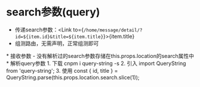 # search参数(query)
* 传递search参数：<Link to={`/home/message/detail/?id=${item.id}&title=${item.title}`}>{item.title}</Link>
* 组测路由，无需声明，正常组测即可
<Route path='/home/message/detail' component={Detail} />
* 接收参数
- 没有解析过的search参数存储在this.props.location的search属性中
* 解析query参数
1. 下载
cnpm i query-string -s
2. 引入
import QueryString from 'query-string';
3. 使用
const { id, title } = QueryString.parse(this.props.location.search.slice(1));
